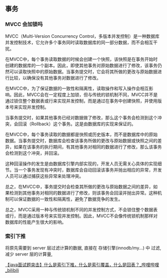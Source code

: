 ## 事务

### MVCC 会加锁吗

MVCC（Multi-Version Concurrency Control，多版本并发控制）是一种数据库并发控制技术，它允许多个事务同时读取数据库的同一部分数据，而不会相互干扰。

在MVCC中，每个事务读取数据的时候会创建一个快照，该快照是在事务开始时创建的数据库的一个副本。因此，即使其他事务对原始数据进行了修改，该事务仍然可以读取快照中的原始数据。当事务提交时，它会将其所做的更改与原始数据进行比较，以确保没有其他事务对数据进行了修改。

在MVCC中，为了保证数据的一致性和隔离性，读取操作和写入操作会相互影响。因此，MVCC会在一定程度上加锁，但与传统的锁机制不同，MVCC并不是通过锁住整个数据表或行来实现并发控制，而是通过在事务中创建快照，并使用版本号来实现并发控制。

当事务提交时，如果其他事务已经对数据做了修改，那么这个事务会检测到这个冲突，会回滚（Rollback）这个事务。这是由数据库的实现来保证的。

在MVCC中，每个事务读取的数据都是快照或历史版本，而不是数据库中的原始数据。当事务提交时，数据库会检查该事务所做的更改与原始数据或快照之间的差异，如果在该事务的执行期间，有其他事务对相同的数据进行了修改，那么该事务会检测到这个冲突，并回滚。

这种回滚操作的发生是由数据库引擎内部实现的，开发人员无需关心具体的实现细节。当一个事务发现有冲突时，数据库会自动回滚该事务并抛出相应的异常，开发人员可以通过捕获这些异常来处理冲突。

总之，在MVCC中，事务提交时会检查其所做的更改与原始数据之间的差异，如果检测到其他事务对相同的数据进行了修改，则该事务会回滚并抛出异常。这种机制可以保证数据的一致性和隔离性，避免了数据竞争的发生。

总之，MVCC采用一种与传统锁机制不同的并发控制方式，不会锁住整个数据表或行，而是通过版本号来实现并发控制。因此，MVCC不会像传统锁机制那样对数据库的性能产生很大的影响。

### 索引下推

将原先需要到 server 层过滤计算的数据, 直接在 存储引擎(innodb/my...) 中 过滤, 减少 server 层的计算量,

[【java面试题突击】什么是索引下推，什么是索引覆盖，什么是回表？_哔哩哔哩_bilibili](https://www.bilibili.com/video/BV1X84y1m7Ti/?spm_id_from=333.1007.tianma.2-2-5.click&vd_source=eabc2c22ae7849c2c4f31815da49f209)
